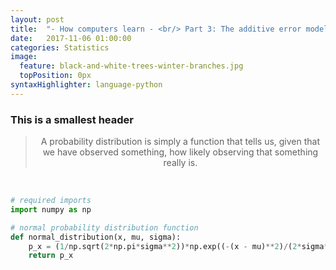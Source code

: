 ```yaml
---
layout: post
title:  "- How computers learn - <br/> Part 3: The additive error model"
date:   2017-11-06 01:00:00
categories: Statistics
image:
  feature: black-and-white-trees-winter-branches.jpg
  topPosition: 0px
syntaxHighlighter: language-python
---
```


### This is a smallest header

<p align='justify'>

</p>

<p align='justify'>

</p>

<p align='justify'>

</p>

<center>
<blockquote class="u--startsWithDoubleQuote">A probability distribution is simply a function that tells us, given that we have observed something, how likely observing that something really is.</blockquote>
</center>


<p align="justify">

</p>

<br>

<center>
	<div class="img img--fullContainer img--16xLeading" style="background-image: url({{ site.baseurl_posts_img }}noise.gif);"></div>
</center>

```python
# required imports
import numpy as np

# normal probability distribution function
def normal_distribution(x, mu, sigma):
    p_x = (1/np.sqrt(2*np.pi*sigma**2))*np.exp((-(x - mu)**2)/(2*sigma**2))
    return p_x
```


